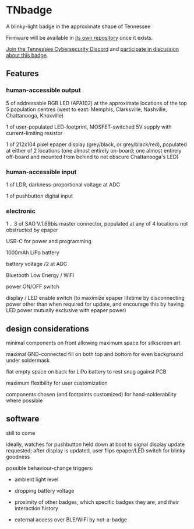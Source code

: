 # TNbadge

A blinky-light badge in the approximate shape of Tennessee

Firmware will be available in [its own repository](https://github.com/eutectic6337/TNbadge-firmware) once it exists.

[Join the Tennessee Cybersecurity Discord](https://discord.gg/tninfosec) and
[participate in discussion about this badge](https://discord.com/channels/781280955667185686/1010244036612862144).

## Features

### human-accessible output
5 of addressable RGB LED (APA102) at the approximate locations of the top 5 population centres
(west to east: Memphis, Clarksville, Nashville, Chattanooga, Knoxville)

1 of user-populated LED-footprint, MOSFET-switched 5V supply with current-limiting resistor

1 of 212x104 pixel epaper display (grey/black, or grey/black/red), populated at either of 2 locations
(one almost entirely on-board; one almost entirely off-board and mounted from behind to not obscure Chattanooga's LED)


### human-accessible input
1 of LDR, darkness-proportional voltage at ADC

1 of pushbutton digital input

### electronic
1 .. 3 of SAO V.1.69bis master connector, populated at any of 4 locations not obstructed by epaper

USB-C for power and programming

1000mAh LiPo battery

battery voltage /2 at ADC

Bluetooth Low Energy / WiFi

power ON/OFF switch

display / LED enable switch
(to maximize epaper lifetime by disconnecting power other than when required for update,
and encourage this by having LED power mutually exclusive with epaper power)

## design considerations
minimal components on front allowing maximum space for silkscreen art

maximal GND-connected fill on both top and bottom for even background under soldermask

flat empty space on back for LiPo battery to rest snug against PCB

maximum flexibility for user customization

components chosen (and footprints customized) for hand-solderability where possible

## software
still to come

ideally, watches for pushbutton held down at boot to signal display update requested;
after display is updated, user flips epaper/LED switch for blinky goodness

possible behaviour-change triggers:
- ambient light level

- dropping battery voltage

- proximity of other badges, which specific badges they are, and *their* interaction history

- external access over BLE/WiFi by not-a-badge

